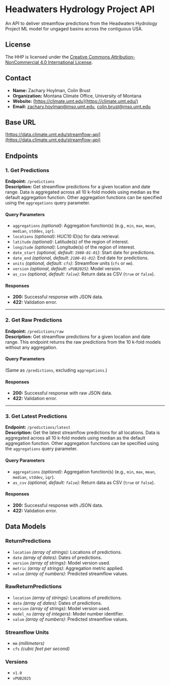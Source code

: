 # Headwaters Hydrology Project API

An API to deliver streamflow predictions from the Headwaters Hydrology Project ML model for ungaged basins across the contiguous USA.  

## License
The HHP is licensed under the [Creative Commons Attribution-NonCommercial 4.0 International License](https://creativecommons.org/licenses/by-nc/4.0/).

## Contact  
- **Name:** Zachary Hoylman, Colin Brust
- **Organization:** Montana Climate Office, University of Montana
- **Website:** [https://climate.umt.edu](https://climate.umt.edu/)  
- **Email:** [zachary.hoylman@mso.umt.edu](mailto:zachary.hoylman@mso.umt.edu), [colin.brust@mso.umt.edu](mailto:colin.brust@mso.umt.edu)

## Base URL  
[https://data.climate.umt.edu/streamflow-api](https://data.climate.umt.edu/streamflow-api)

## Endpoints  

### **1. Get Predictions**  
**Endpoint:** `/predictions`  
**Description:** Get streamflow predictions for a given location and date range. Data is aggregated across all 10 k-fold models using median as the default aggregation function. Other aggregation functions can be specified using the `aggregations` query parameter.

#### Query Parameters  
- `aggregations` _(optional)_: Aggregation function(s) (e.g., `min`, `max`, `mean`, `median`, `stddev`, `iqr`).  
- `locations` _(optional)_: HUC10 ID(s) for data retrieval.  
- `latitude` _(optional)_: Latitude(s) of the region of interest.  
- `longitude` _(optional)_: Longitude(s) of the region of interest.  
- `date_start` _(optional, default: `1980-01-01`)_: Start date for predictions.  
- `date_end` _(optional, default: `2100-01-01`)_: End date for predictions.  
- `units` _(optional, default: `cfs`)_: Streamflow units (`cfs` or `mm`).  
- `version` _(optional, default: `vPUB2025`)_: Model version.  
- `as_csv` _(optional, default: `false`)_: Return data as CSV (`true` or `false`).  

#### Responses  
- **200:** Successful response with JSON data.  
- **422:** Validation error.  

---

### **2. Get Raw Predictions**  
**Endpoint:** `/predictions/raw`  
**Description:** Get streamflow predictions for a given location and date range. This endpoint returns the raw predictions from the 10 k-fold models without any aggregation.

#### Query Parameters  
(Same as `/predictions`, excluding `aggregations`.)  

#### Responses  
- **200:** Successful response with raw JSON data.  
- **422:** Validation error.  

---

### **3. Get Latest Predictions**  
**Endpoint:** `/predictions/latest`  
**Description:** Get the latest streamflow predictions for all locations. Data is aggregated across all 10 k-fold models using median as the default aggregation function. Other aggregation functions can be specified using the `aggregations` query parameter.

#### Query Parameters  
- `aggregations` _(optional)_: Aggregation function(s) (e.g., `min`, `max`, `mean`, `median`, `stddev`, `iqr`).  
- `as_csv` _(optional, default: `false`)_: Return data as CSV (`true` or `false`).  

#### Responses  
- **200:** Successful response with JSON data.  
- **422:** Validation error.  


## Data Models  

### **ReturnPredictions**  
- `location` _(array of strings)_: Locations of predictions.  
- `date` _(array of dates)_: Dates of predictions.  
- `version` _(array of strings)_: Model version used.  
- `metric` _(array of strings)_: Aggregation metric applied.  
- `value` _(array of numbers)_: Predicted streamflow values.  

### **RawReturnPredictions**  
- `location` _(array of strings)_: Locations of predictions.  
- `date` _(array of dates)_: Dates of predictions.  
- `version` _(array of strings)_: Model version used.  
- `model_no` _(array of integers)_: Model number identifier.  
- `value` _(array of numbers)_: Predicted streamflow values.  

### **Streamflow Units**  
- `mm` _(millimeters)_  
- `cfs` _(cubic feet per second)_  

### **Versions**  
- `v1.0`  
- `vPUB2025`  
